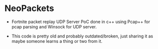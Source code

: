 # NeoPackets
- Fortnite packet replay UDP Server PoC done in c++ using Pcap++ for pcap parsing and Winsock for UDP server.

- This code is pretty old and probably outdated/broken,
just sharing it as maybe someone learns a thing or two from it.

